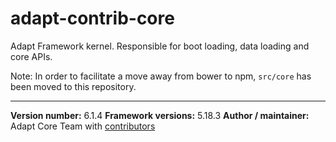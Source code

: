 # adapt-contrib-core
Adapt Framework kernel. Responsible for boot loading, data loading and core APIs.

Note: In order to facilitate a move away from bower to npm, `src/core` has been moved to this repository.

----------------------------
**Version number:** 6.1.4
**Framework versions:** 5.18.3
**Author / maintainer:** Adapt Core Team with [contributors](https://github.com/adaptlearning/adapt-contrib-core/graphs/contributors)
